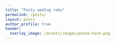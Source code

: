 ```yaml
---
title: "Posty według roku"
permalink: /posts/
layout: posts
author_profile: true
header:
  overlay_image: /assets/images/pasek-hack.png
---
```

